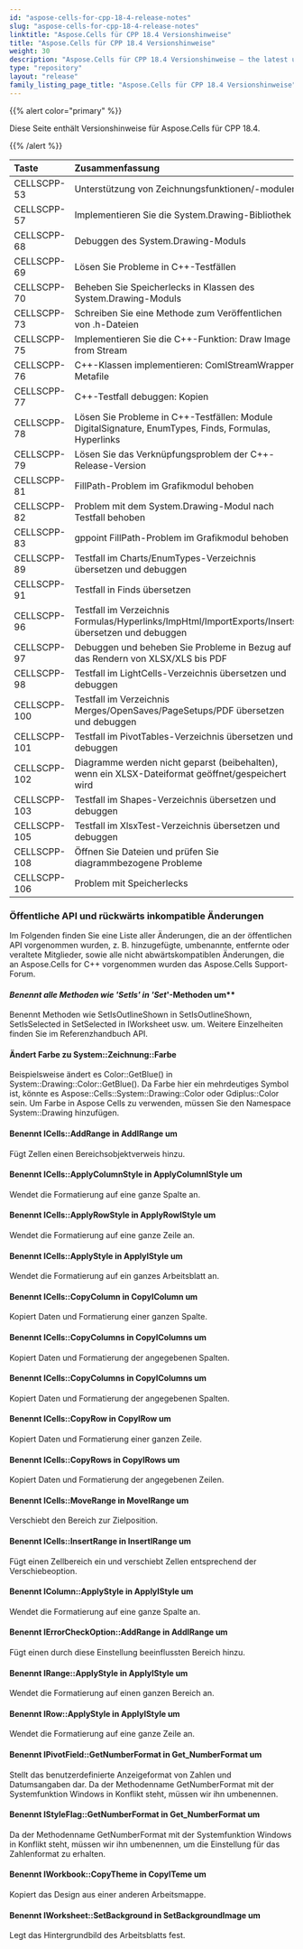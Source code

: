 ```yaml
---
id: "aspose-cells-for-cpp-18-4-release-notes"
slug: "aspose-cells-for-cpp-18-4-release-notes"
linktitle: "Aspose.Cells für CPP 18.4 Versionshinweise"
title: "Aspose.Cells für CPP 18.4 Versionshinweise"
weight: 30
description: "Aspose.Cells für CPP 18.4 Versionshinweise – the latest updates and fixes."
type: "repository"
layout: "release"
family_listing_page_title: "Aspose.Cells für CPP 18.4 Versionshinweise"
---
```

{{% alert color="primary" %}} 

Diese Seite enthält Versionshinweise für Aspose.Cells für CPP 18.4.

{{% /alert %}} 

|**Taste**|**Zusammenfassung**|**Kategorie**|
|:- |:- |:- |
|CELLSCPP-53|Unterstützung von Zeichnungsfunktionen/-modulen|Neue Funktion|
|CELLSCPP-57|Implementieren Sie die System.Drawing-Bibliothek|Neue Funktion|
|CELLSCPP-68|Debuggen des System.Drawing-Moduls|Neue Funktion|
|CELLSCPP-69|Lösen Sie Probleme in C++-Testfällen|Neue Funktion|
|CELLSCPP-70|Beheben Sie Speicherlecks in Klassen des System.Drawing-Moduls|Neue Funktion|
|CELLSCPP-73|Schreiben Sie eine Methode zum Veröffentlichen von .h-Dateien|Neue Funktion|
|CELLSCPP-75|Implementieren Sie die C++-Funktion: Draw Image from Stream|Neue Funktion|
|CELLSCPP-76|C++-Klassen implementieren: ComIStreamWrapper, Metafile|Neue Funktion|
|CELLSCPP-77|C++-Testfall debuggen: Kopien|Neue Funktion|
|CELLSCPP-78|Lösen Sie Probleme in C++-Testfällen: Module DigitalSignature, EnumTypes, Finds, Formulas, Hyperlinks|Neue Funktion|
|CELLSCPP-79|Lösen Sie das Verknüpfungsproblem der C++-Release-Version|Neue Funktion|
|CELLSCPP-81|FillPath-Problem im Grafikmodul behoben|Neue Funktion|
|CELLSCPP-82|Problem mit dem System.Drawing-Modul nach Testfall behoben|Neue Funktion|
|CELLSCPP-83|gppoint FillPath-Problem im Grafikmodul behoben|Neue Funktion|
|CELLSCPP-89|Testfall im Charts/EnumTypes-Verzeichnis übersetzen und debuggen|Neue Funktion|
|CELLSCPP-91|Testfall in Finds übersetzen|Neue Funktion|
|CELLSCPP-96|Testfall im Verzeichnis Formulas/Hyperlinks/ImpHtml/ImportExports/Inserts übersetzen und debuggen|Neue Funktion|
|CELLSCPP-97|Debuggen und beheben Sie Probleme in Bezug auf das Rendern von XLSX/XLS bis PDF|Neue Funktion|
|CELLSCPP-98|Testfall im LightCells-Verzeichnis übersetzen und debuggen|Neue Funktion|
|CELLSCPP-100|Testfall im Verzeichnis Merges/OpenSaves/PageSetups/PDF übersetzen und debuggen|Neue Funktion|
|CELLSCPP-101|Testfall im PivotTables-Verzeichnis übersetzen und debuggen|Neue Funktion|
|CELLSCPP-102|Diagramme werden nicht geparst (beibehalten), wenn ein XLSX-Dateiformat geöffnet/gespeichert wird|Neue Funktion|
|CELLSCPP-103|Testfall im Shapes-Verzeichnis übersetzen und debuggen|Neue Funktion|
|CELLSCPP-105|Testfall im XlsxTest-Verzeichnis übersetzen und debuggen|Neue Funktion|
|CELLSCPP-108|Öffnen Sie Dateien und prüfen Sie diagrammbezogene Probleme|Neue Funktion|
|CELLSCPP-106|Problem mit Speicherlecks|Insekt|
### **Öffentliche API und rückwärts inkompatible Änderungen**
Im Folgenden finden Sie eine Liste aller Änderungen, die an der öffentlichen API vorgenommen wurden, z. B. hinzugefügte, umbenannte, entfernte oder veraltete Mitglieder, sowie alle nicht abwärtskompatiblen Änderungen, die an Aspose.Cells for C++ vorgenommen wurden das Aspose.Cells Support-Forum.
#### **Benennt alle Methoden wie 'SetIs*' in 'Set*'-Methoden um**
Benennt Methoden wie SetIsOutlineShown in SetIsOutlineShown, SetIsSelected in SetSelected in IWorksheet usw. um. Weitere Einzelheiten finden Sie im Referenzhandbuch API.
#### **Ändert Farbe zu System::Zeichnung::Farbe**
Beispielsweise ändert es Color::GetBlue() in System::Drawing::Color::GetBlue(). Da Farbe hier ein mehrdeutiges Symbol ist, könnte es Aspose::Cells::System::Drawing::Color oder Gdiplus::Color sein. Um Farbe in Aspose Cells zu verwenden, müssen Sie den Namespace System::Drawing hinzufügen.
#### **Benennt ICells::AddRange in AddIRange um**
Fügt Zellen einen Bereichsobjektverweis hinzu.
#### **Benennt ICells::ApplyColumnStyle in ApplyColumnIStyle um**
Wendet die Formatierung auf eine ganze Spalte an.
#### **Benennt ICells::ApplyRowStyle in ApplyRowIStyle um**
Wendet die Formatierung auf eine ganze Zeile an.
#### **Benennt ICells::ApplyStyle in ApplyIStyle um**
Wendet die Formatierung auf ein ganzes Arbeitsblatt an.
#### **Benennt ICells::CopyColumn in CopyIColumn um**
Kopiert Daten und Formatierung einer ganzen Spalte.
#### **Benennt ICells::CopyColumns in CopyIColumns um**
Kopiert Daten und Formatierung der angegebenen Spalten.
#### **Benennt ICells::CopyColumns in CopyIColumns um**
Kopiert Daten und Formatierung der angegebenen Spalten.
#### **Benennt ICells::CopyRow in CopyIRow um**
Kopiert Daten und Formatierung einer ganzen Zeile.
#### **Benennt ICells::CopyRows in CopyIRows um**
Kopiert Daten und Formatierung der angegebenen Zeilen.
#### **Benennt ICells::MoveRange in MoveIRange um**
Verschiebt den Bereich zur Zielposition.
#### **Benennt ICells::InsertRange in InsertIRange um**
Fügt einen Zellbereich ein und verschiebt Zellen entsprechend der Verschiebeoption.
#### **Benennt IColumn::ApplyStyle in ApplyIStyle um**
Wendet die Formatierung auf eine ganze Spalte an.
#### **Benennt IErrorCheckOption::AddRange in AddIRange um**
Fügt einen durch diese Einstellung beeinflussten Bereich hinzu.
#### **Benennt IRange::ApplyStyle in ApplyIStyle um**
Wendet die Formatierung auf einen ganzen Bereich an.
#### **Benennt IRow::ApplyStyle in ApplyIStyle um**
Wendet die Formatierung auf eine ganze Zeile an.
#### **Benennt IPivotField::GetNumberFormat in Get_NumberFormat um**
Stellt das benutzerdefinierte Anzeigeformat von Zahlen und Datumsangaben dar. Da der Methodenname GetNumberFormat mit der Systemfunktion Windows in Konflikt steht, müssen wir ihn umbenennen.
#### **Benennt IStyleFlag::GetNumberFormat in Get_NumberFormat um**
Da der Methodenname GetNumberFormat mit der Systemfunktion Windows in Konflikt steht, müssen wir ihn umbenennen, um die Einstellung für das Zahlenformat zu erhalten.
#### **Benennt IWorkbook::CopyTheme in CopyITeme um**
Kopiert das Design aus einer anderen Arbeitsmappe.
#### **Benennt IWorksheet::SetBackground in SetBackgroundImage um**
Legt das Hintergrundbild des Arbeitsblatts fest.

